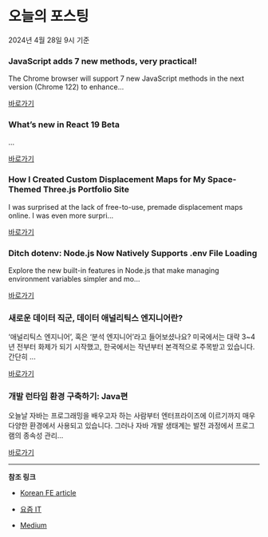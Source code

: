 # 오늘의 포스팅 
2024년 4월 28일 9시 기준 

### JavaScript adds 7 new methods, very practical! 

 The Chrome browser will support 7 new JavaScript methods in the next version (Chrome 122) to enhance... 

 [바로가기](https://medium.com/m/signin?actionUrl=https%3A%2F%2Fmedium.com%2F_%2Fbookmark%2Fp%2F1710f57b1871&operation=register&redirect=https%3A%2F%2Fnanvon.medium.com%2Fjavascript-adds-7-new-methods-very-practical-1710f57b1871&source=---------0-84----------frontend------bookmark_preview----2222a5c1_ecb5_4b8c_b4be_7bab9cf1d0e7-------) 

### What’s new in React 19 Beta 

 ... 

 [바로가기](https://medium.com/m/signin?actionUrl=https%3A%2F%2Fmedium.com%2F_%2Fbookmark%2Fp%2Fb7392481550e&operation=register&redirect=https%3A%2F%2Fmedium.com%2F%40gsprasanna%2Fwhats-new-in-react-19-beta-b7392481550e&source=---------0-84----------reactjs------bookmark_preview----0cf562ec_d93f_4d8b_9c67_27ac673b862a-------) 

### How I Created Custom Displacement Maps for My Space-Themed Three.js Portfolio Site 

 I was surprised at the lack of free-to-use, premade displacement maps online. I was even more surpri... 

 [바로가기](https://medium.com/m/signin?actionUrl=https%3A%2F%2Fmedium.com%2F_%2Fbookmark%2Fp%2F642b52700941&operation=register&redirect=https%3A%2F%2Fjavascript.plainenglish.io%2Fhow-i-created-custom-displacement-maps-for-my-space-themed-three-js-portfolio-site-642b52700941&source=---------0-107----------nextjs------bookmark_preview----a2f9798a_3cc3_4b1d_97b4_f7b1c44db70b-------) 

### Ditch dotenv: Node.js Now Natively Supports .env File Loading 

 Explore the new built-in features in Node.js that make managing environment variables simpler and mo... 

 [바로가기](https://medium.com/m/signin?actionUrl=https%3A%2F%2Fmedium.com%2F_%2Fbookmark%2Fp%2F8b9b2d49b2d2&operation=register&redirect=https%3A%2F%2Fjavascript.plainenglish.io%2Fditch-dotenv-node-js-now-natively-supports-env-file-loading-8b9b2d49b2d2&source=---------0-84----------front_end_development------bookmark_preview----a69d905c_4ec2_4077_a44b_392b54caa07e-------) 

### 새로운 데이터 직군, 데이터 애널리틱스 엔지니어란? 

 ‘애널리틱스 엔지니어’, 혹은 ‘분석 엔지니어’라고 들어보셨나요? 미국에서는 대략 3~4년 전부터 화제가 되기 시작했고, 한국에서는 작년부터 본격적으로 주목받고 있습니다. 간단히 ... 

 [바로가기](https://yozm.wishket.com/magazine/detail/2563/) 

### 개발 런타임 환경 구축하기: Java편 

 오늘날 자바는 프로그래밍을 배우고자 하는 사람부터 엔터프라이즈에 이르기까지 매우 다양한 환경에서 사용되고 있습니다. 그러나 자바 개발 생태계는 발전 과정에서 프로그램의 종속성 관리... 

 [바로가기](https://yozm.wishket.com/magazine/detail/2561/) 

---

**참조 링크**

- [Korean FE article](https://kofearticle.substack.com) 

- [요즘 IT](https://yozm.wishket.com/magazine) 

- [Medium](https://medium.com) 

